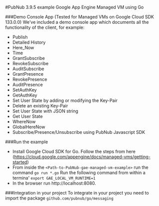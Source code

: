 #PubNub 3.9.5 example Google App Engine Managed VM using Go

###Demo Console App (Tested for Managed VMs on Google Cloud SDK 133.0.0)
We've included a demo console app which documents all the functionality of the client, for example:

* Publish
* Detailed History
* Here_Now
* Time
* GrantSubscribe
* RevokeSubscribe
* AuditSubscribe
* GrantPresence
* RevokePresence
* AuditPresence
* SetAuthKey
* GetAuthKey
* Set User State by adding or modifying the Key-Pair
* Delete an existing Key-Pair
* Set User State with JSON string
* Get User State
* WhereNow
* GlobalHereNow
* Subscribe/Presence/Unsubscribe using PubNub Javascript SDK

###Run the example
* Install Google Cloud SDK for Go. Follow the steps from here (https://cloud.google.com/appengine/docs/managed-vms/getting-started)
* From inside the `<Path-to-PubNub-gae-managed-vm-example>` run the command `go run *.go`
Run the following command from within a termina' `export GAE_LOCAL_VM_RUNTIME=1`
* In the browser run http://localhost:8080.

###Integration in your project
To integrate in your project you need to import the package `github.com/pubnub/go/messaging`
